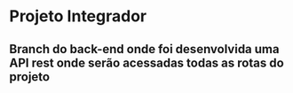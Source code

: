 # Projeto Integrador 

## Branch do back-end onde foi desenvolvida uma API rest onde serão acessadas todas as rotas do projeto
